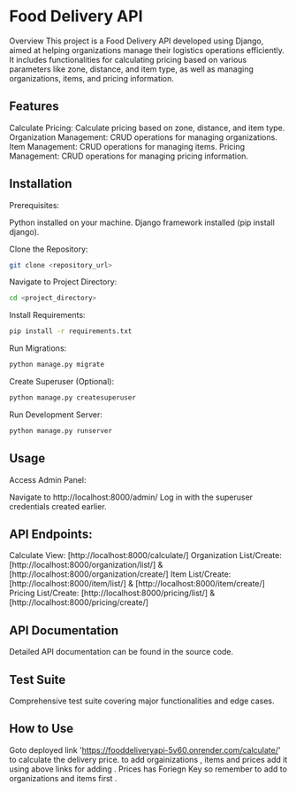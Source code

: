 
# Food Delivery API
Overview
This project is a Food Delivery API developed using Django, aimed at helping organizations manage their logistics operations efficiently. It includes functionalities for calculating pricing based on various parameters like zone, distance, and item type, as well as managing organizations, items, and pricing information.

## Features
Calculate Pricing: Calculate pricing based on zone, distance, and item type.
Organization Management: CRUD operations for managing organizations.
Item Management: CRUD operations for managing items.
Pricing Management: CRUD operations for managing pricing information.

## Installation
Prerequisites:

Python installed on your machine.
Django framework installed (pip install django).

Clone the Repository:
```bash
git clone <repository_url>
```

Navigate to Project Directory:
```bash
cd <project_directory>
```

Install Requirements:
```bash
pip install -r requirements.txt
```
Run Migrations:

```bash
python manage.py migrate
```

Create Superuser (Optional):

```bash
python manage.py createsuperuser
```

Run Development Server:

```bash
python manage.py runserver
```

## Usage
Access Admin Panel:

Navigate to http://localhost:8000/admin/
Log in with the superuser credentials created earlier.

## API Endpoints:

Calculate View: [http://localhost:8000/calculate/]
Organization List/Create: [http://localhost:8000/organization/list/] & [http://localhost:8000/organization/create/]
Item List/Create: [http://localhost:8000/item/list/] & [http://localhost:8000/item/create/]
Pricing List/Create: [http://localhost:8000/pricing/list/] & [http://localhost:8000/pricing/create/]

## API Documentation
Detailed API documentation can be found in the source code.

## Test Suite
Comprehensive test suite covering major functionalities and edge cases.

## How to Use
Goto deployed link 'https://fooddeliveryapi-5v60.onrender.com/calculate/' to calculate the delivery price.
to add orgainizations , items and prices add it using above links for adding .
Prices has Foriegn Key so remember to add to organizations and items first .
